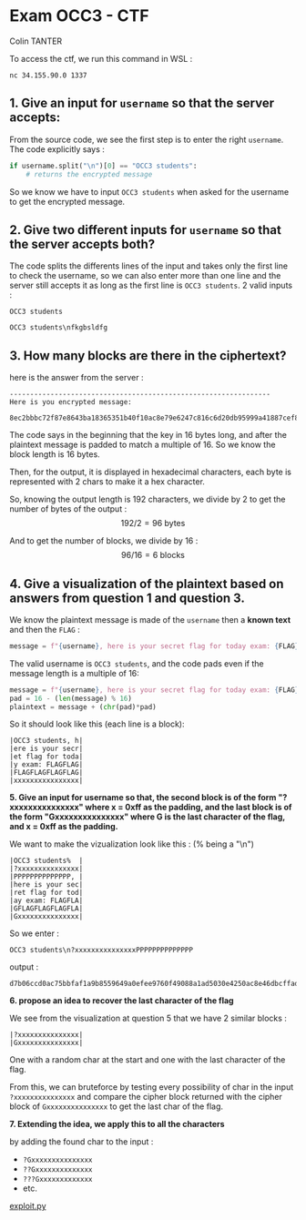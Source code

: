 # Exam OCC3 - CTF
Colin TANTER 

To access the ctf, we run this command in WSL :
```
nc 34.155.90.0 1337
```

**1. Give an input for `username` so that the server accepts:**
---

From the source code, we see the first step is to enter the right `username`. The code explicitly says :
```python
if username.split("\n")[0] == "OCC3 students":
    # returns the encrypted message
```
So we know we have to input `OCC3 students` when asked for the username to get the encrypted message.

**2. Give two different inputs for `username` so that the server accepts both?**
---

The code splits the differents lines of the input and takes only the first line to check the username, so we can also enter more than one line and the server still accepts it as long as the first line is `OCC3 students`.
2 valid inputs :
```
OCC3 students
```
```
OCC3 students\nfkgbsldfg
```

**3. How many blocks are there in the ciphertext?**
---

here is the answer from the server :
```
----------------------------------------------------------------
Here is you encrypted message:

8ec2bbbc72f87e8643ba18365351b40f10ac8e79e6247c816c6d20db95999a41887cef899569792101db7a28cbb80938b279d3e4c14829651d7fcffe4033a8aab6696963b212865a7710cd70281dcf139a5e45be79c4b36d98b5c19639049949
```
The code says in the beginning that the key in 16 bytes long, and after the plaintext message is padded to match a multiple of 16. So we know the block length is 16 bytes.

Then, for the output, it is displayed in hexadecimal characters, each byte is represented with 2 chars to make it a hex character. 

So, knowing the output length is 192 characters, we divide by 2 to get the number of bytes of the output :
$$ 192 / 2 = 96 \text{ bytes}$$

And to get the number of blocks, we divide by 16 :
$$ 96 / 16 = 6 \text{ blocks}$$

**4. Give a visualization of the plaintext based on answers from question 1 and question 3.**
---

We know the plaintext message is made of the `username` then a **known text** and then the `FLAG` :
```python
message = f"{username}, here is your secret flag for today exam: {FLAG}"
```
The valid username is `OCC3 students`, and the code pads even if the message length is a multiple of 16:
```python
message = f"{username}, here is your secret flag for today exam: {FLAG}"
pad = 16 - (len(message) % 16)
plaintext = message + (chr(pad)*pad)
```
So it should look like this (each line is a block):

```
|OCC3 students, h| 
|ere is your secr|
|et flag for toda|  
|y exam: FLAGFLAG|    
|FLAGFLAGFLAGFLAG|    
|xxxxxxxxxxxxxxxx|
```

**5. Give an input for username so that, the second block is of the form "?xxxxxxxxxxxxxxx" where x = 0xff as the padding, and the last block is of the form "Gxxxxxxxxxxxxxxx" where G is the last character of the flag, and x = 0xff as the padding.**

We want to make the vizualization look like this : (% being a "\n")
```
|OCC3 students%  |
|?xxxxxxxxxxxxxxx|
|PPPPPPPPPPPPPP, |
|here is your sec|
|ret flag for tod|
|ay exam: FLAGFLA|
|GFLAGFLAGFLAGFLA|
|Gxxxxxxxxxxxxxxx|
```
So we enter :
```
OCC3 students\n?xxxxxxxxxxxxxxxPPPPPPPPPPPPPP
```
output :
```
d7b06ccd0ac75bbfaf1a9b8559649a0efee9760f49088a1ad5030e4250ac8e46dbcffadf505c57c07383dcb6b9acbfb67c69995974a9eac647e60defb0004de63e651e8c0a4f9673db799cad8fb0ca106c6d705f825de48124fe6a5b93e031de71984093eb9746aa2f25bcac6b919bb7a367722b51252527e1e1f38cc7fd08de
```

**6. propose an idea to recover the last character of the flag**

We see from the visualization at question 5 that we have 2 similar blocks :
```
|?xxxxxxxxxxxxxxx|
|Gxxxxxxxxxxxxxxx|
```
One with a random char at the start and one with the last character of the flag.

From this, we can bruteforce by testing every possibility of char in the input `?xxxxxxxxxxxxxxx` and compare the cipher block returned with the cipher block of `Gxxxxxxxxxxxxxxx` to get the last char of the flag.

**7. Extending the idea, we apply this to all the characters**

by adding the found char to the input :
- `?Gxxxxxxxxxxxxxxx`
- `??Gxxxxxxxxxxxxxx`
- `???Gxxxxxxxxxxxxx`
- etc.

[exploit.py](./exploit.py)


